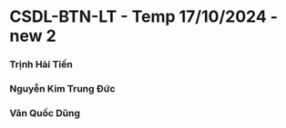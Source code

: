 # CSDL-BTN-LT - Temp 17/10/2024 - new 2
### Trịnh Hải Tiến
### Nguyễn Kim Trung Đức
### Văn Quốc Dũng
